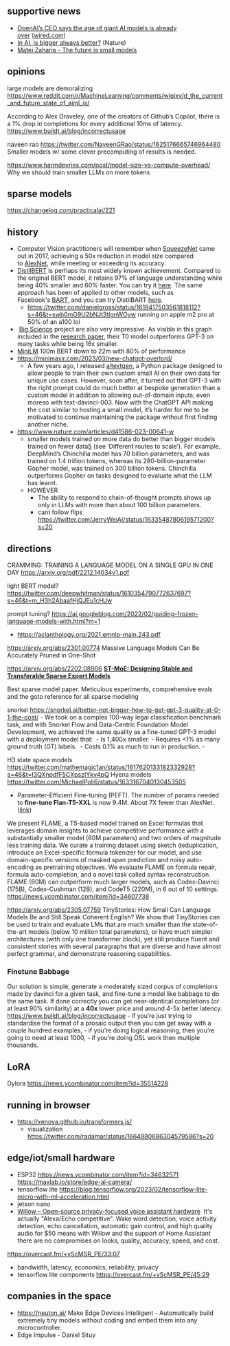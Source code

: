 ## supportive news

- [OpenAI’s CEO says the age of giant AI models is already over](https://www.wired.com/story/openai-ceo-sam-altman-the-age-of-giant-ai-models-is-already-over/) ([wired.com](https://news.ycombinator.com/from?site=wired.com))
- [In AI, is bigger always better?](https://www.nature.com/articles/d41586-023-00641-w) (Nature)
- [Matei Zaharia - The future is small models](https://www.youtube.com/watch?v=sCHGWRlydJ8)

## opinions

large models are demoralizing https://www.reddit.com/r/MachineLearning/comments/wiqjxv/d_the_current_and_future_state_of_aiml_is/

According to Alex Graveley, one of the creators of Github’s Copilot, there is a 1% drop in completions for every additional 10ms of latency. https://www.buildt.ai/blog/incorrectusage

naveen rao https://twitter.com/NaveenGRao/status/1625176665746964480 Smaller models w/ some clever precomputing of results is needed.

https://www.harmdevries.com/post/model-size-vs-compute-overhead/ Why we should train smaller LLMs on more tokens

## sparse models

https://changelog.com/practicalai/221


## history

- Computer Vision practitioners will remember when [SqueezeNet](https://arxiv.org/abs/1602.07360) came out in 2017, achieving a 50x reduction in model size compared to [AlexNet](https://papers.nips.cc/paper/2012/hash/c399862d3b9d6b76c8436e924a68c45b-Abstract.html), while meeting or exceeding its accuracy.
- [DistilBERT](https://arxiv.org/abs/1910.01108) is perhaps its most widely known achievement. Compared to the original BERT model, it retains 97% of language understanding while being 40% smaller and 60% faster. You can try it [here](https://huggingface.co/distilbert-base-uncased). The same approach has been of applied to other models, such as Facebook's [BART](https://arxiv.org/abs/1910.13461), and you can try DistilBART [here](https://huggingface.co/models?search=distilbart).
	- https://twitter.com/danielgross/status/1619417503561818112?s=46&t=swb0mG9U2bNJt3tlgnWOyw running on apple m2 pro at 50% of an a100 lol
-  [Big Science](https://bigscience.huggingface.co/) project are also very impressive. As visible in this graph included in the [research paper](https://arxiv.org/abs/2110.08207), their T0 model outperforms GPT-3 on many tasks while being 16x smaller.
- [MiniLM](https://twitter.com/abacaj/status/1633127399930974208?s=46&t=90xQ8sGy63D2OtiaoGJuww) 100m BERT down to 22m with 80% of performance 
- https://minimaxir.com/2023/03/new-chatgpt-overlord/
	- A few years ago, I released [aitextgen](https://github.com/minimaxir/aitextgen), a Python package designed to allow people to train their own custom small AI on their own data for unique use cases. However, soon after, it turned out that GPT-3 with the right prompt could do much better at bespoke generation than a custom model in addition to allowing out-of-domain inputs, even moreso with text-davinci-003. Now with the ChatGPT API making the cost similar to hosting a small model, it’s harder for me to be motivated to continue maintaining the package without first finding another niche.
- https://www.nature.com/articles/d41586-023-00641-w
	- smaller models trained on more data do better than bigger models trained on fewer data[5](https://www.nature.com/articles/d41586-023-00641-w#ref-CR5) (see ‘Different routes to scale’). For example, DeepMind’s Chinchilla model has 70 billion parameters, and was trained on 1.4 trillion tokens, whereas its 280-billion-parameter Gopher model, was trained on 300 billion tokens. Chinchilla outperforms Gopher on tasks designed to evaluate what the LLM has learnt.
	- HOWEVER 
		- The ability to respond to chain-of-thought prompts shows up only in LLMs with more than about 100 billion parameters.
		- cant follow flips https://twitter.com/JerryWeiAI/status/1633548780619571200?s=20

## directions


CRAMMING: TRAINING A LANGUAGE MODEL ON A SINGLE GPU IN ONE DAY https://arxiv.org/pdf/2212.14034v1.pdf


light BERT model?
https://twitter.com/deepwhitman/status/1610354790772637697?s=46&t=m_H3h2AbaafHjQJEu1cHJw


prompt tuning? https://ai.googleblog.com/2022/02/guiding-frozen-language-models-with.html?m=1
- https://aclanthology.org/2021.emnlp-main.243.pdf

https://arxiv.org/abs/2301.00774
Massive Language Models Can Be Accurately Pruned in One-Shot

https://arxiv.org/abs/2202.08906 [**ST-MoE: Designing Stable and Transferable Sparse Expert Models**](https://arxiv.org/abs/2202.08906)

Best sparse model paper. Meticulous experiments, comprehensive evals and the goto reference for all sparse modeling


snorkel https://snorkel.ai/better-not-bigger-how-to-get-gpt-3-quality-at-0-1-the-cost/
	- We took on a complex 100-way legal classification benchmark task, and with Snorkel Flow and Data-Centric Foundation Model Development, we achieved the same quality as a fine-tuned GPT-3 model with a deployment model that: 
		-   Is 1,400x smaller.
		-   Requires <1% as many ground truth (GT) labels. 
		-   Costs 0.1% as much to run in production.
	- 


H3 state space models https://twitter.com/mathemagic1an/status/1617620133182332928?s=46&t=I3QXnpdfF5CXpszIYkv4pQ
Hyena models https://twitter.com/MichaelPoli6/status/1633167040130453505


-   Parameter-Efficient Fine-tuning (PEFT). The number of params needed to **fine-tune Flan-T5-XXL** is now 9.4M. About 7X fewer than AlexNet. ([link](https://flight.beehiiv.net/v2/clicks/eyJhbGciOiJIUzI1NiIsInR5cCI6IkpXVCJ9.eyJ1cmwiOiJodHRwczovL2h1Z2dpbmdmYWNlLmNvL2Jsb2cvcGVmdCIsInBvc3RfaWQiOiJmYjU1ZTM2OC1hZjIyLTRlOWEtOTA1MS1iMTcwY2ZhYjBkMGQiLCJwdWJsaWNhdGlvbl9pZCI6IjQ0N2Y2ZTYwLWUzNmEtNDY0Mi1iNmY4LTQ2YmViMTkwNDVlYyIsInZpc2l0X3Rva2VuIjoiZDQxYjQ5NzktMTMwNy00NWViLTkyZTQtNTgxODg1YmNlMzZiIiwiaWF0IjoxNjc2NDQ2NjQ4LjU3NiwiaXNzIjoib3JjaGlkIn0.q5Tuik3xgVAB4Ymd983PN1MOZX3ni5KdiHkD-TcMtmk))

We present FLAME, a T5-based model trained on Excel formulas that leverages domain insights to achieve competitive performance with a substantially smaller model (60M parameters) and two orders of magnitude less training data. We curate a training dataset using sketch deduplication, introduce an Excel-specific formula tokenizer for our model, and use domain-specific versions of masked span prediction and noisy auto-encoding as pretraining objectives. We evaluate FLAME on formula repair, formula auto-completion, and a novel task called syntax reconstruction. FLAME (60M) can outperform much larger models, such as Codex-Davinci (175B), Codex-Cushman (12B), and CodeT5 (220M), in 6 out of 10 settings.
https://news.ycombinator.com/item?id=34607738


https://arxiv.org/abs/2305.07759
TinyStories: How Small Can Language Models Be and Still Speak Coherent English? We show that TinyStories can be used to train and evaluate LMs that are much smaller than the state-of-the-art models (below 10 million total parameters), or have much simpler architectures (with only one transformer block), yet still produce fluent and consistent stories with several paragraphs that are diverse and have almost perfect grammar, and demonstrate reasoning capabilities.

### Finetune Babbage

Our solution is simple, generate a moderately sized corpus of completions made by davinci for a given task, and fine-tune a model like babbage to do the same task. If done correctly you can get near-identical completions (or at least 90% similarity) at a **40x** lower price and around 4-5x better latency. https://www.buildt.ai/blog/incorrectusage
	- if you’re just trying to standardise the format of a prosaic output then you can get away with a couple hundred examples, 
	- if you’re doing logical reasoning, then you’re going to need at least 1000, 
	- if you’re doing DSL work then multiple thousands.

## LoRA

Dylora https://news.ycombinator.com/item?id=35514228


## running in browser

- https://xenova.github.io/transformers.js/ 
	- visualization https://twitter.com/radamar/status/1664880686304579586?s=20

## edge/iot/small hardware

- ESP32 https://news.ycombinator.com/item?id=34632571 https://maxlab.io/store/edge-ai-camera/
- tensorflow lite https://blog.tensorflow.org/2023/02/tensorflow-lite-micro-with-ml-acceleration.html
- jetson nano
- [Willow – Open-source privacy-focused voice assistant hardware](https://github.com/toverainc/willow)  It's actually "Alexa/Echo competitive". Wake word detection, voice activity detection, echo cancellation, automatic gain control, and high quality audio for $50 means with Willow and the support of Home Assistant there are no compromises on looks, quality, accuracy, speed, and cost.

https://overcast.fm/+vScMSR_PE/33:07
- bandwidth, latency, economics, reliability, privacy
- tensorflow lite components https://overcast.fm/+vScMSR_PE/45:29

## companies in the space

- https://neuton.ai/  Make Edge Devices Intelligent - Automatically build extremely tiny models without coding and embed them into any microcontroller.
- Edge Impulse - Daniel Situy